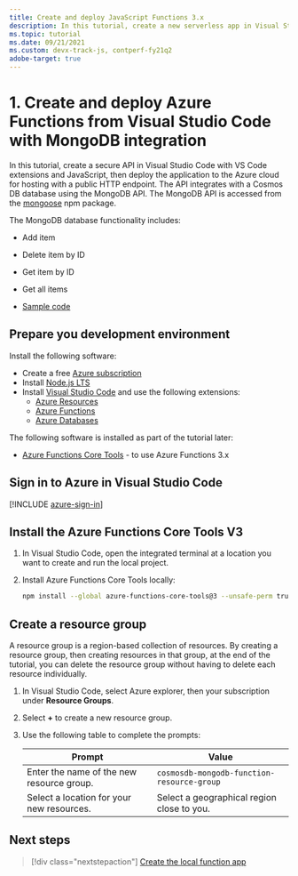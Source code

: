 ```yaml
---
title: Create and deploy JavaScript Functions 3.x
description: In this tutorial, create a new serverless app in Visual Studio Code with extensions and JavaScript, then deploy the application to the Azure cloud for hosting with a public HTTP endpoint.
ms.topic: tutorial
ms.date: 09/21/2021
ms.custom: devx-track-js, contperf-fy21q2
adobe-target: true
---
```


# 1. Create and deploy Azure Functions from Visual Studio Code with MongoDB integration

In this tutorial, create a secure API in Visual Studio Code with VS Code extensions and JavaScript, then deploy the application to the Azure cloud for hosting with a public HTTP endpoint. The API integrates with a Cosmos DB database using the MongoDB API. The MongoDB API is accessed from the [mongoose](https://www.npmjs.com/package/mongoose) npm package.

The MongoDB database functionality includes:

* Add item
* Delete item by ID
* Get item by ID
* Get all items

* [Sample code](https://github.com/Azure-Samples/js-e2e-azure-function-mongodb)

## Prepare you development environment 

Install the following software: 

* Create a free [Azure subscription](https://azure.microsoft.com/free/)
* Install [Node.js LTS](https://nodejs.org/en/download)
* Install [Visual Studio Code](https://code.visualstudio.com/) and use the following extensions:
    * [Azure Resources](https://marketplace.visualstudio.com/items?itemName=ms-azuretools.vscode-azureresourcegroups)
    * [Azure Functions](https://marketplace.visualstudio.com/items?itemName=ms-azuretools.vscode-azurefunctions)
    * [Azure Databases](https://marketplace.visualstudio.com/items?itemName=ms-azuretools.vscode-cosmosdb)

The following software is installed as part of the tutorial later:

* [Azure Functions Core Tools](https://github.com/Azure/azure-functions-core-tools) - to use Azure Functions 3.x

## Sign in to Azure in Visual Studio Code

[!INCLUDE [azure-sign-in](../../includes/azure-sign-in-vscode.md)]

## Install the Azure Functions Core Tools V3

1. In Visual Studio Code, open the integrated terminal at a location you want to create and run the local project.

1. Install Azure Functions Core Tools locally:

    ```bash
    npm install --global azure-functions-core-tools@3 --unsafe-perm true --save-dev
    ```

## Create a resource group

A resource group is a region-based collection of resources. By creating a resource group, then creating resources in that group, at the end of the tutorial, you can delete the resource group without having to delete each resource individually. 

1. In Visual Studio Code, select Azure explorer, then your subscription under **Resource Groups**.
1. Select **+** to create a new resource group.
1. Use the following table to complete the prompts:

    |Prompt|Value|
    |--|--|
    |Enter the name of the new resource group.|`cosmosdb-mongodb-function-resource-group`|
    |Select a location for your new resources.|Select a geographical region close to you.|


## Next steps

> [!div class="nextstepaction"]
> [Create the local function app](tutorial-vscode-serverless-node-create-local.md)
